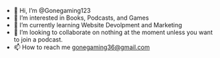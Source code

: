 - 👋 Hi, I’m @Gonegaming123
- 👀 I’m interested in Books, Podcasts, and Games
- 🌱 I’m currently learning Website Devolpment and Marketing
- 💞️ I’m looking to collaborate on nothing at the moment unless you want to join a podcast.
- 📫 How to reach me gonegaming36@gmail.com

<!---
Gonegaming123/Gonegaming123 is a ✨ special ✨ repository because its `README.md` (this file) appears on your GitHub profile.
You can click the Preview link to take a look at your changes.
--->
